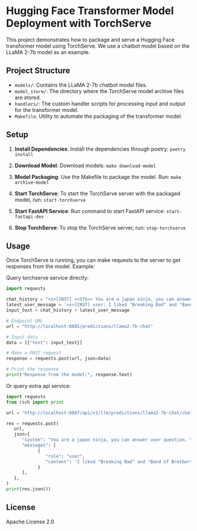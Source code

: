 # Hugging Face Transformer Model Deployment with TorchServe

This project demonstrates how to package and serve a Hugging Face transformer model using TorchServe. We use a chatbot model based on the LLaMA 2-7b model as an example.

## Project Structure

- `models/`: Contains the LLaMA 2-7b chatbot model files.
- `model_store/`: The directory where the TorchServe model archive files are stored.
- `handlers/`: The custom handler scripts for processing input and output for the transformer model.
- `Makefile`: Utility to automate the packaging of the transformer model.

## Setup

1. **Install Dependencies**:
   Install the dependencies through poetry: `poetry install`

2. **Download Model**:
   Download models: `make download-model`

3. **Model Packaging**:
   Use the Makefile to package the model. Run: `make archive-model`

4. **Start TorchServe**:
   To start the TorchServe server with the packaged model, run: `start-torchserve`

5. **Start FastAPI Service**:
   Run command to start FastAPI service: `start-fastapi-dev`

6. **Stop TorchServe**:
   To stop the TorchServe server, run: `stop-torchserve`

## Usage

Once TorchServe is running, you can make requests to the server to get responses from the model. Example:

Query torchserve service directly:

```python
import requests

chat_history = "<s>[INST] <<SYS>> You are a japan ninja, you can answer user question. You love japanese tv shows. <</SYS>> [/INST]"
latest_user_message = '<s>[INST] user: I liked "Breaking Bad" and "Band of Brothers". Do you have any recommendations of other shows I might like? [/INST]'
input_text = chat_history + latest_user_message

# Endpoint URL
url = "http://localhost:8085/predictions/llama2-7b-chat"

# Input data
data = [{"text": input_text}]

# Make a POST request
response = requests.post(url, json=data)

# Print the response
print("Response from the model:", response.text)
```

Or query extra api service:

```python
import requests
from rich import print

url = "http://localhost:8087/api/v1/llm/predictions/llama2-7b-chat/chat"

res = requests.post(
   url,
   json={
      "system": "You are a japan ninja, you can answer user question. You love japanese tv shows.",
      "messages": [
            {
               "role": "user",
               "content": 'I liked "Breaking Bad" and "Band of Brothers". Do you have any recommendations of other shows I might like?',
            }
      ],
   },
)
print(res.json())
```

## License

Apache License 2.0

